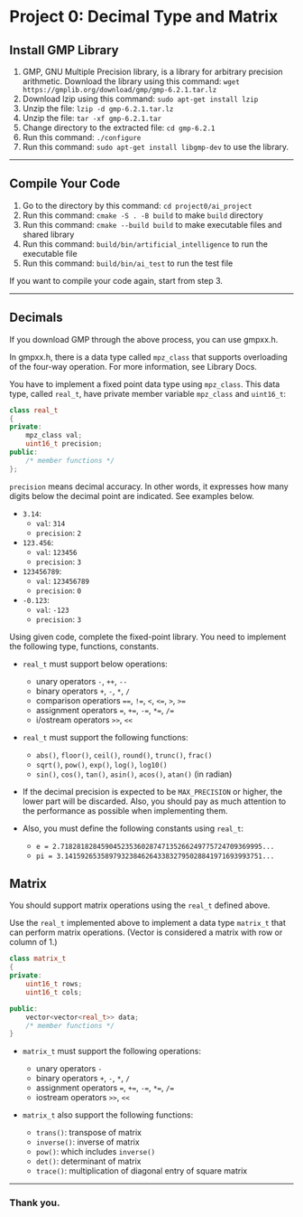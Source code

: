 # Project 0: Decimal Type and Matrix

## Install GMP Library

1. GMP, GNU Multiple Precision library, is a library for arbitrary precision arithmetic. Download the library using this command: `wget https://gmplib.org/download/gmp/gmp-6.2.1.tar.lz`
2. Download lzip using this command: `sudo apt-get install lzip`
3. Unzip the file: `lzip -d gmp-6.2.1.tar.lz`
4. Unzip the file: `tar -xf gmp-6.2.1.tar`
5. Change directory to the extracted file: `cd gmp-6.2.1`
6. Run this command: `./configure`
7. Run this command: `sudo apt-get install libgmp-dev` to use the library.

<!-- sudo apt-get install autoconf automake libtool ? -->

---

## Compile Your Code

1. Go to the directory by this command: `cd project0/ai_project`
2. Run this command: `cmake -S . -B build` to make `build` directory
3. Run this command: `cmake --build build` to make executable files and shared library
4. Run this command: `build/bin/artificial_intelligence` to run the executable file
5. Run this command: `build/bin/ai_test` to run the test file

If you want to compile your code again, start from step 3.

---

## Decimals

If you download GMP through the above process, you can use gmpxx.h.

In gmpxx.h, there is a data type called `mpz_class` that supports overloading of the four-way operation. For more information, see Library Docs.

You have to implement a fixed point data type using `mpz_class`. This data type, called `real_t`, have private member variable `mpz_class` and `uint16_t`:
``` c++
class real_t
{
private:
    mpz_class val;
    uint16_t precision;
public:
    /* member functions */
};
```

`precision` means decimal accuracy. In other words, it expresses how many digits below the decimal point are indicated. See examples below.

+ `3.14`:
    + `val`: `314`
    + `precision`: `2`
+ `123.456`:
    + `val`: `123456`
    + `precision`: `3`
+ `123456789`:
    + `val`: `123456789`
    + `precision`: `0`
+ `-0.123`:
    + `val`: `-123`
    + `precision`: `3`

Using given code, complete the fixed-point library. You need to implement the following type, functions, constants.

+ `real_t` must support below operations:
    + unary operators `-`, `++`, `--`
    + binary operators `+`, `-`, `*`, `/`
    + comparison operatiors `==`, `!=`, `<`, `<=`, `>`, `>=`
    + assignment operators `=`, `+=`, `-=`, `*=`, `/=`
    + i/ostream operators `>>`, `<<`

+ `real_t` must support the following functions:
    - `abs()`, `floor()`, `ceil()`, `round()`, `trunc()`, `frac()`
    - `sqrt()`, `pow()`, `exp()`, `log()`, `log10()`
    - `sin()`, `cos()`, `tan()`, `asin()`, `acos()`, `atan()` (in radian)

+ If the decimal precision is expected to be `MAX_PRECISION` or higher, the lower part will be discarded. Also, you should pay as much attention to the performance as possible when implementing them.

+ Also, you must define the following constants using `real_t`:
    + `e = 2.71828182845904523536028747135266249775724709369995...`
    + `pi = 3.1415926535897932384626433832795028841971693993751...`

## Matrix

You should support matrix operations using the `real_t` defined above. 

Use the `real_t` implemented above to implement a data type `matrix_t` that can perform matrix operations. (Vector is considered a matrix with row or column of 1.)

``` c++
class matrix_t
{
private:
    uint16_t rows;
    uint16_t cols;

public:
    vector<vector<real_t>> data;
    /* member functions */
}
```

+ `matrix_t` must support the following operations:
    - unary operators `-`
    - binary operators `+`, `-`, `*`, `/`
    - assignment operators `=`, `+=`, `-=`, `*=`, `/=`
    - iostream operators `>>`, `<<`

+ `matrix_t` also support the following functions:
    - `trans()`: transpose of matrix
    - `inverse()`: inverse of matrix
    - `pow()`: which includes `inverse()`
    - `det()`: determinant of matrix
    - `trace()`: multiplication of diagonal entry of square matrix


---

### Thank you.
